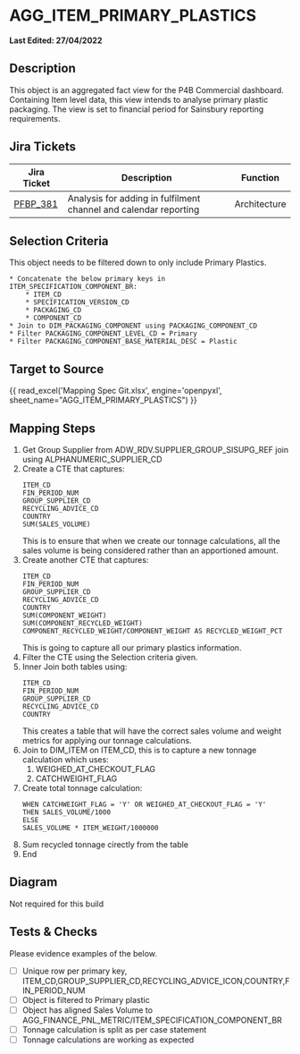 # AGG_ITEM_PRIMARY_PLASTICS

**Last Edited: 27/04/2022**

## Description

This object is an aggregated fact view for the P4B Commercial dashboard. Containing Item level data, this view intends to analyse primary plastic packaging. The view is set to financial period for Sainsbury reporting requirements.

## Jira Tickets

| Jira Ticket | Description | Function |
|-------------|-------------|----------|
|[PFBP_381](https://sainsburys-jira.valiantys.net/browse/PFBP-381)| Analysis for adding in fulfilment channel and calendar reporting | Architecture

## Selection Criteria

This object needs to be filtered down to only include Primary Plastics.

```
* Concatenate the below primary keys in ITEM_SPECIFICATION_COMPONENT_BR:  
    * ITEM_CD
    * SPECIFICATION_VERSION_CD
    * PACKAGING_CD
    * COMPONENT_CD  
* Join to DIM_PACKAGING_COMPONENT using PACKAGING_COMPONENT_CD
* Filter PACKAGING_COMPONENT_LEVEL_CD = Primary
* Filter PACKAGING_COMPONENT_BASE_MATERIAL_DESC = Plastic
```

## Target to Source

{{ read_excel('Mapping Spec Git.xlsx', engine='openpyxl', sheet_name="AGG_ITEM_PRIMARY_PLASTICS") }} 

## Mapping Steps

1. Get Group Supplier from ADW_RDV.SUPPLIER_GROUP_SISUPG_REF join using ALPHANUMERIC_SUPPLIER_CD
1. Create a CTE that captures:
    ```
    ITEM_CD
    FIN_PERIOD_NUM
    GROUP_SUPPLIER_CD
    RECYCLING_ADVICE_CD
    COUNTRY
    SUM(SALES_VOLUME)
    ```
    This is to ensure that when we create our tonnage calculations, all the sales volume is being considered rather than an apportioned amount.
1. Create another CTE that captures:
    ```
    ITEM_CD
    FIN_PERIOD_NUM
    GROUP_SUPPLIER_CD
    RECYCLING_ADVICE_CD
    COUNTRY
    SUM(COMPONENT_WEIGHT)
    SUM(COMPONENT_RECYCLED_WEIGHT)
    COMPONENT_RECYCLED_WEIGHT/COMPONENT_WEIGHT AS RECYCLED_WEIGHT_PCT
    ```
    This is going to capture all our primary plastics information.
1. Filter the CTE using the Selection criteria given.
1. Inner Join both tables using:
    ```
    ITEM_CD
    FIN_PERIOD_NUM
    GROUP_SUPPLIER_CD
    RECYCLING_ADVICE_CD
    COUNTRY
    ```
    This creates a table that will have the correct sales volume and weight metrics for applying our tonnage calculations.
1. Join to DIM_ITEM on ITEM_CD, this is to capture a new tonnage calculation which uses:
    1. WEIGHED_AT_CHECKOUT_FLAG
    1. CATCHWEIGHT_FLAG
1. Create total tonnage calculation:
    ```
    WHEN CATCHWEIGHT_FLAG = 'Y' OR WEIGHED_AT_CHECKOUT_FLAG = 'Y'
    THEN SALES_VOLUME/1000
    ELSE 
    SALES_VOLUME * ITEM_WEIGHT/1000000 
    ```
1. Sum recycled tonnage cirectly from the table
1. End

## Diagram

Not required for this build

## Tests & Checks 

Please evidence examples of the below.

- [ ] Unique row per primary key, ITEM_CD,GROUP_SUPPLIER_CD,RECYCLING_ADVICE_ICON,COUNTRY,FIN_PERIOD_NUM
- [ ] Object is filtered to Primary plastic
- [ ] Object has aligned Sales Volume to AGG_FINANCE_PNL_METRIC/ITEM_SPECIFICATION_COMPONENT_BR
- [ ] Tonnage calculation is split as per case statement
- [ ] Tonnage calculations are working as expected